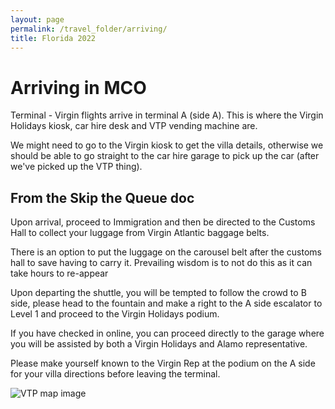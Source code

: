 ```yaml
---
layout: page
permalink: /travel_folder/arriving/
title: Florida 2022
---
```


# Arriving in MCO

Terminal - Virgin flights arrive in terminal A (side A). This is where the Virgin Holidays kiosk, car hire desk and VTP vending machine are.

We might need to go to the Virgin kiosk to get the villa details, otherwise we should be able to go straight to the car hire garage to pick up the car (after we've picked up the VTP thing).

## From the Skip the Queue doc

Upon arrival, proceed to Immigration and then be directed to the Customs Hall to collect your luggage from Virgin Atlantic baggage belts.

There is an option to put the luggage on the carousel belt after the customs hall to save having to carry it. Prevailing wisdom is to not do this as it can take hours to re-appear

Upon departing the shuttle, you will be tempted to follow the crowd to B side, please head to the fountain and make a right to the A side escalator to Level 1 and proceed to the Virgin Holidays podium.

If you have checked in online, you can proceed directly to the garage where you will be assisted by both a Virgin Holidays and Alamo representative.

Please make yourself known to the Virgin Rep at the podium on the A side for your villa directions before leaving the terminal. 

![VTP map image](https://stuartmonro.github.io/images/vtp.jpg "VTP map")




